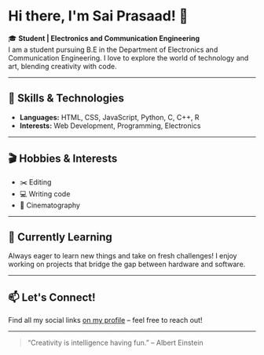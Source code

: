 # Hi there, I'm Sai Prasaad! 👋

🎓 **Student | Electronics and Communication Engineering**  
I am a student pursuing B.E in the Department of Electronics and Communication Engineering. I love to explore the world of technology and art, blending creativity with code.

---

## 🚀 Skills & Technologies
- **Languages:** HTML, CSS, JavaScript, Python, C, C++, R
- **Interests:** Web Development, Programming, Electronics

---

## 🎬 Hobbies & Interests
- ✂️ Editing
- 💻 Writing code
- 🎥 Cinematography

---

## 🌱 Currently Learning
Always eager to learn new things and take on fresh challenges! I enjoy working on projects that bridge the gap between hardware and software.

---

## 📫 Let's Connect!
Find all my social links [on my profile](https://github.com/saiprasaad8) – feel free to reach out!

---

> “Creativity is intelligence having fun.” – Albert Einstein
